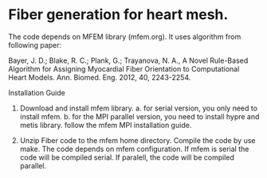 # Fiber generation for heart mesh.

The code depends on MFEM library (mfem.org). It uses algorithm from following paper:

Bayer, J. D.; Blake, R. C.; Plank, G.; Trayanova, N. A., A Novel Rule-Based Algorithm for Assigning Myocardial Fiber Orientation to Computational Heart Models. Ann. Biomed. Eng. 2012, 40, 2243-2254.

Installation Guide

1. Download and install mfem library.
    a. for serial version, you only need to install mfem.
    b. for the MPI parallel version, you need to install hypre and metis library. follow the mfem MPI installation guide.

2. Unzip Fiber code to the mfem home directory. Compile the code by use make. The code depends on mfem configuration. If mfem is serial the code will be compiled serial. If paralell, the code will be compiled parallel. 
